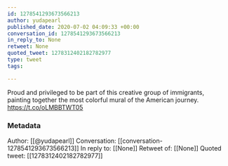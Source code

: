 ```yaml
---
id: 1278541293673566213
author: yudapearl
published_date: 2020-07-02 04:09:33 +00:00
conversation_id: 1278541293673566213
in_reply_to: None
retweet: None
quoted_tweet: 1278312402182782977
type: tweet
tags:

---
```


Proud and privileged to be part of this creative group of  immigrants, painting together the most colorful mural of the American journey. https://t.co/oLMBBTWT05

### Metadata

Author: [[@yudapearl]]
Conversation: [[conversation-1278541293673566213]]
In reply to: [[None]]
Retweet of: [[None]]
Quoted tweet: [[1278312402182782977]]
